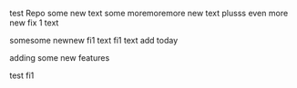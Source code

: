 test Repo
some new text
some moremoremore new text
plusss even more
new fix 1 text

somesome newnew fi1 text
fi1 text add today

adding some new features

test fi1
